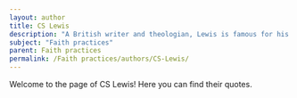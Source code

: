 ```yaml
---
layout: author
title: CS Lewis
description: "A British writer and theologian, Lewis is famous for his works on Christian apologetics, including 'Mere Christianity', where he presents a rational basis for faith."
subject: "Faith practices"
parent: Faith practices
permalink: /Faith practices/authors/CS-Lewis/
---
```


Welcome to the page of CS Lewis! Here you can find their quotes.
